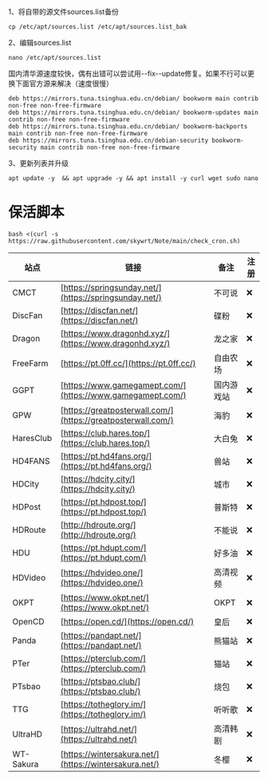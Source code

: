 1、将自带的源文件sources.list备份
```
cp /etc/apt/sources.list /etc/apt/sources.list_bak
```

2、编辑sources.list
```
nano /etc/apt/sources.list
```

国内清华源速度较快，偶有出错可以尝试用--fix--update修复。如果不行可以更换下面官方源来解决（速度很慢）
```
deb https://mirrors.tuna.tsinghua.edu.cn/debian/ bookworm main contrib non-free non-free-firmware
deb https://mirrors.tuna.tsinghua.edu.cn/debian/ bookworm-updates main contrib non-free non-free-firmware
deb https://mirrors.tuna.tsinghua.edu.cn/debian/ bookworm-backports main contrib non-free non-free-firmware
deb https://mirrors.tuna.tsinghua.edu.cn/debian-security bookworm-security main contrib non-free non-free-firmware
```

3、更新列表并升级
```
apt update -y  && apt upgrade -y && apt install -y curl wget sudo nano
```

# 保活脚本
```
bash <(curl -s https://raw.githubusercontent.com/skywrt/Note/main/check_cron.sh)
```

| 站点 | 链接 | 备注 | 注册 |
| ---- | ---- | ---- | ---- |
| CMCT | [https://springsunday.net/](https://springsunday.net/) |不可说 | ❌ |
| DiscFan | [https://discfan.net/](https://discfan.net/) |碟粉 | ❌ |
| Dragon | [https://www.dragonhd.xyz/](https://www.dragonhd.xyz/) |龙之家 | ❌ |
| FreeFarm | [https://pt.0ff.cc/](https://pt.0ff.cc/) |自由农场 | ❌ |
| GGPT | [https://www.gamegamept.com/](https://www.gamegamept.com/) |国内游戏站 | ❌ |
| GPW | [https://greatposterwall.com/](https://greatposterwall.com/) |海豹 | ❌ |
| HaresClub | [https://club.hares.top/](https://club.hares.top/) |大白兔 | ❌ |
| HD4FANS | [https://pt.hd4fans.org/](https://pt.hd4fans.org/) |兽站 | ❌ |
| HDCity | [https://hdcity.city/](https://hdcity.city/) |城市 | ❌ |
| HDPost | [https://pt.hdpost.top/](https://pt.hdpost.top/) |普斯特 | ❌ |
| HDRoute | [http://hdroute.org/](http://hdroute.org/) |不能说 | ❌ |
| HDU | [https://pt.hdupt.com/](https://pt.hdupt.com/) |好多油 | ❌ |
| HDVideo | [https://hdvideo.one/](https://hdvideo.one/) |高清视频 | ❌ |
| OKPT | [https://www.okpt.net/](https://www.okpt.net/) |OKPT | ❌ |
| OpenCD | [https://open.cd/](https://open.cd/) |皇后 | ❌ |
| Panda | [https://pandapt.net/](https://pandapt.net/) |熊猫站 | ❌ |
| PTer | [https://pterclub.com/](https://pterclub.com/) |猫站 | ❌ |
| PTsbao | [https://ptsbao.club/](https://ptsbao.club/) |烧包 | ❌ |
| TTG | [https://totheglory.im/](https://totheglory.im/) |听听歌 | ❌ |
| UltraHD | [https://ultrahd.net/](https://ultrahd.net/) |高清韩剧 | ❌ |
| WT-Sakura | [https://wintersakura.net/](https://wintersakura.net/) |冬樱 | ❌ |
